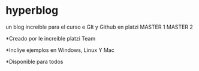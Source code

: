 # hyperblog
un blog increible para el curso e GIt y Github en platzi
MASTER 1
MASTER 2


 

*Creado por le increible platzi Team


*Incliye ejemplos en Windows, Linux Y Mac


*Disponible para todos
